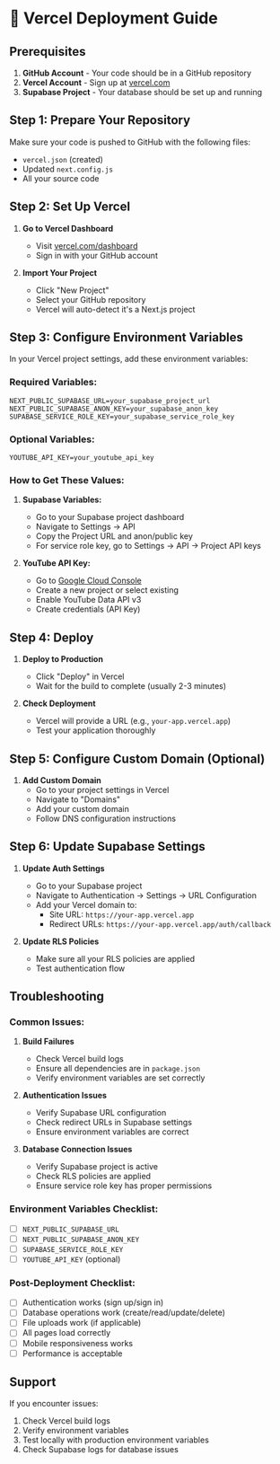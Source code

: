 # 🚀 Vercel Deployment Guide

## Prerequisites

1. **GitHub Account** - Your code should be in a GitHub repository
2. **Vercel Account** - Sign up at [vercel.com](https://vercel.com)
3. **Supabase Project** - Your database should be set up and running

## Step 1: Prepare Your Repository

Make sure your code is pushed to GitHub with the following files:

- `vercel.json` (created)
- Updated `next.config.js`
- All your source code

## Step 2: Set Up Vercel

1. **Go to Vercel Dashboard**

   - Visit [vercel.com/dashboard](https://vercel.com/dashboard)
   - Sign in with your GitHub account

2. **Import Your Project**
   - Click "New Project"
   - Select your GitHub repository
   - Vercel will auto-detect it's a Next.js project

## Step 3: Configure Environment Variables

In your Vercel project settings, add these environment variables:

### Required Variables:

```
NEXT_PUBLIC_SUPABASE_URL=your_supabase_project_url
NEXT_PUBLIC_SUPABASE_ANON_KEY=your_supabase_anon_key
SUPABASE_SERVICE_ROLE_KEY=your_supabase_service_role_key
```

### Optional Variables:

```
YOUTUBE_API_KEY=your_youtube_api_key
```

### How to Get These Values:

1. **Supabase Variables:**

   - Go to your Supabase project dashboard
   - Navigate to Settings → API
   - Copy the Project URL and anon/public key
   - For service role key, go to Settings → API → Project API keys

2. **YouTube API Key:**
   - Go to [Google Cloud Console](https://console.cloud.google.com/)
   - Create a new project or select existing
   - Enable YouTube Data API v3
   - Create credentials (API Key)

## Step 4: Deploy

1. **Deploy to Production**

   - Click "Deploy" in Vercel
   - Wait for the build to complete (usually 2-3 minutes)

2. **Check Deployment**
   - Vercel will provide a URL (e.g., `your-app.vercel.app`)
   - Test your application thoroughly

## Step 5: Configure Custom Domain (Optional)

1. **Add Custom Domain**
   - Go to your project settings in Vercel
   - Navigate to "Domains"
   - Add your custom domain
   - Follow DNS configuration instructions

## Step 6: Update Supabase Settings

1. **Update Auth Settings**

   - Go to your Supabase project
   - Navigate to Authentication → Settings → URL Configuration
   - Add your Vercel domain to:
     - Site URL: `https://your-app.vercel.app`
     - Redirect URLs: `https://your-app.vercel.app/auth/callback`

2. **Update RLS Policies**
   - Make sure all your RLS policies are applied
   - Test authentication flow

## Troubleshooting

### Common Issues:

1. **Build Failures**

   - Check Vercel build logs
   - Ensure all dependencies are in `package.json`
   - Verify environment variables are set correctly

2. **Authentication Issues**

   - Verify Supabase URL configuration
   - Check redirect URLs in Supabase settings
   - Ensure environment variables are correct

3. **Database Connection Issues**
   - Verify Supabase project is active
   - Check RLS policies are applied
   - Ensure service role key has proper permissions

### Environment Variables Checklist:

- [ ] `NEXT_PUBLIC_SUPABASE_URL`
- [ ] `NEXT_PUBLIC_SUPABASE_ANON_KEY`
- [ ] `SUPABASE_SERVICE_ROLE_KEY`
- [ ] `YOUTUBE_API_KEY` (optional)

### Post-Deployment Checklist:

- [ ] Authentication works (sign up/sign in)
- [ ] Database operations work (create/read/update/delete)
- [ ] File uploads work (if applicable)
- [ ] All pages load correctly
- [ ] Mobile responsiveness works
- [ ] Performance is acceptable

## Support

If you encounter issues:

1. Check Vercel build logs
2. Verify environment variables
3. Test locally with production environment variables
4. Check Supabase logs for database issues
